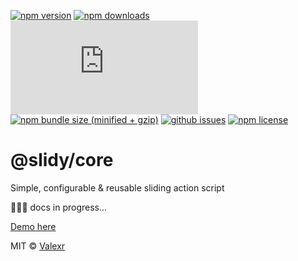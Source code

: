 [![npm version](https://img.shields.io/npm/v/@slidy/core)](https://www.npmjs.com/package/@slidy/core)
[![npm downloads](https://img.shields.io/npm/dt/@slidy/core)](https://www.npmjs.com/package/@slidy/core)
[![github size](https://img.shields.io/github/size/valexr/slidy/packages/core/src/slidy.ts)](https://github.com/Valexr/slidy/blob/master/packages/core/src/slidy.ts)
[![npm bundle size (minified + gzip)](https://img.shields.io/bundlephobia/minzip/@slidy/core)](https://bundlephobia.com/package/@slidy/core)
[![github issues](https://img.shields.io/github/issues/valexr/slidy)](https://github.com/Valexr/slidy/issues)
[![npm license](https://img.shields.io/npm/l/@slidy/core)](https://www.npmjs.com/package/@slidy/core)

# @slidy/core

Simple, configurable & reusable sliding action script

👨🏻‍💻 docs in progress...

[Demo here](https://svelte.dev/repl/8edad715f4054a20ac9b43af28b17083)

MIT &copy; [Valexr](https://github.com/Valexr)